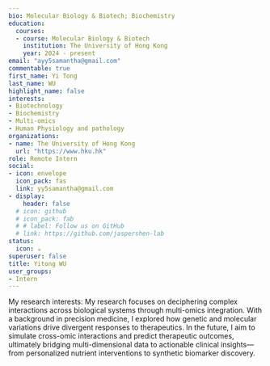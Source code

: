 ```yaml
---
bio: Molecular Biology & Biotech; Biochemistry
education:
  courses:
  - course: Molecular Biology & Biotech
    institution: The University of Hong Kong
    year: 2024 - present
email: "ayy5samantha@gmail.com"
commentable: true
first_name: Yi Tong
last_name: WU
highlight_name: false
interests:
- Biotechnology
- Biochemistry
- Multi-omics
- Human Physiology and pathology
organizations:
- name: The University of Hong Kong
  url: "https://www.hku.hk"
role: Remote Intern
social:
- icon: envelope
  icon_pack: fas
  link: yy5samantha@gmail.com
- display:
    header: false
  # icon: github
  # icon_pack: fab
  # # label: Follow us on GitHub
  # link: https://github.com/jaspershen-lab
status:
  icon: ☕️
superuser: false
title: Yitong WU
user_groups:
- Intern
---
```


My research interests: My research focuses on deciphering complex interactions across biological systems through multi-omics integration. With a background in precision medicine, I explored how genetic and molecular variations drive divergent responses to therapeutics. In the future, I aim to simulate cross-omic interactions and predict therapeutic outcomes, ultimately bridging multi-dimensional data to actionable clinical insights—from personalized nutrient interventions to synthetic biomarker discovery.

